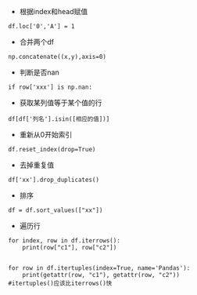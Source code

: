 * 根据index和head赋值
```
df.loc['0','A'] = 1
```

* 合并两个df
```
np.concatenate((x,y),axis=0)
```

* 判断是否nan
```
if row['xxx'] is np.nan:
```

* 获取某列值等于某个值的行
```
df[df['列名'].isin([相应的值])]
```

* 重新从0开始索引
```
df.reset_index(drop=True)  
```

* 去掉重复值
```
df['xx'].drop_duplicates()
```

* 排序
```
df = df.sort_values(["xx"])
```

* 遍历行
```
for index, row in df.iterrows():
    print(row["c1"], row["c2"])
    
    
for row in df.itertuples(index=True, name='Pandas'):
    print(getattr(row, "c1"), getattr(row, "c2"))
#itertuples()应该比iterrows()快
```
